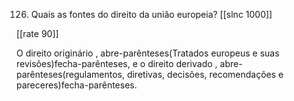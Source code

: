 126. Quais as fontes do direito da união europeia?
[[slnc 1000]]

[[rate 90]]

O direito originário , abre-parênteses(Tratados europeus e suas revisões)fecha-parênteses, e o direito derivado , abre-parênteses(regulamentos, diretivas, decisões, recomendações e pareceres)fecha-parênteses.
